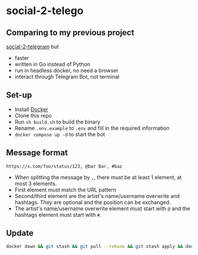 # social-2-telego

## Comparing to my previous project

[social-2-telegram](https://github.com/Delnegend/social-2-telegram) but
- faster
- written in Go instead of Python
- run in headless docker, no need a browser
- interact through Telegram Bot, not terminal

## Set-up
- Install [Docker](https://docs.docker.com/get-docker/)
- Clone this repo
- Run `sh build.sh` to build the binary
- Rename `.env.example` to `.env` and fill in the required information
- `docker compose up -d` to start the bot

## Message format

```
https://x.com/foo/status/123, @bar Bar, #baz
```
- When splitting the message by `,`, there must be at least 1 element, at most 3 elements.
- First element must match the URL pattern
- Second/third element are the artist's name/username overwrite and hashtags. They are optional and the position can be exchanged.
- The artist's name/username overwrite element must start with `@` and the hashtags element must start with `#`.

## Update
```bash
docker down && git stash && git pull --rebase && git stash apply && docker up -d --build
```